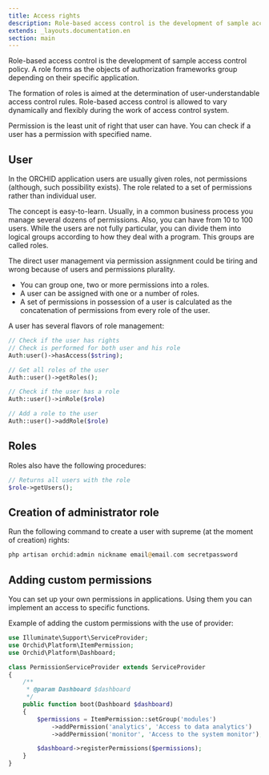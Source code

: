 ```yaml
---
title: Access rights
description: Role-based access control is the development of sample access control policy.
extends: _layouts.documentation.en
section: main
---
```


Role-based access control is the development of sample access control policy. A role forms as the objects of authorization frameworks group depending on their specific application.

The formation of roles is aimed at the determination of user-understandable access control rules.  Role-based access control is allowed to vary dynamically and flexibly during the work of access control system.

Permission is the least unit of right that user can have. You can check if a user has a permission with specified name.


## User

In the ORCHID application users are usually given roles, not permissions (although, such possibility exists). The role related to a set of permissions rather than individual user. 

The concept is easy-to-learn. Usually, in a common business process you manage several dozens of permissions. Also, you can have from 10 to 100 users. While the users are not fully particular, you can divide them into logical groups according to how they deal with a program. This groups are called roles.

The direct user management via permission assignment could be tiring and wrong because of users and permissions plurality.


- You can group one, two or more permissions into a roles.
- A user can be assigned with one or a number of roles.
- A set of permissions in possession of a user is calculated as the concatenation of permissions from every role of the user.


A user has several flavors of role management:

```php
// Check if the user has rights
// Check is performed for both user and his role
Auth:user()->hasAccess($string);

// Get all roles of the user
Auth::user()->getRoles();

// Check if the user has a role
Auth::user()->inRole($role)

// Add a role to the user
Auth::user()->addRole($role)
```

## Roles

Roles also have the following procedures:

```php
// Returns all users with the role
$role->getUsers();
```


## Creation of administrator role

Run the following command to create a user with supreme (at the moment of creation) rights:


```php
php artisan orchid:admin nickname email@email.com secretpassword
```


## Adding custom permissions


You can set up your own permissions in applications. 
Using them you can implement an access to specific functions.

Example of adding the custom permissions with the use of provider:

```php
use Illuminate\Support\ServiceProvider;
use Orchid\Platform\ItemPermission;
use Orchid\Platform\Dashboard;

class PermissionServiceProvider extends ServiceProvider
{
    /**
     * @param Dashboard $dashboard
     */
    public function boot(Dashboard $dashboard)
    {
        $permissions = ItemPermission::setGroup('modules')
            ->addPermission('analytics', 'Access to data analytics')
            ->addPermission('monitor', 'Access to the system monitor');

        $dashboard->registerPermissions($permissions);
    }
}
```
